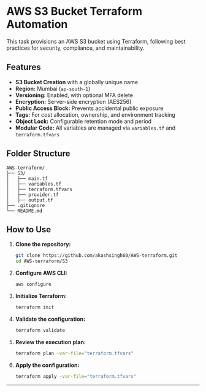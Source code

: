 # AWS S3 Bucket Terraform Automation

This task provisions an AWS S3 bucket using Terraform, following best practices for security, compliance, and maintainability.

## Features

- **S3 Bucket Creation** with a globally unique name
- **Region:** Mumbai (`ap-south-1`)
- **Versioning:** Enabled, with optional MFA delete
- **Encryption:** Server-side encryption (AES256)
- **Public Access Block:** Prevents accidental public exposure
- **Tags:** For cost allocation, ownership, and environment tracking
- **Object Lock:** Configurable retention mode and period
- **Modular Code:** All variables are managed via `variables.tf` and `terraform.tfvars`

## Folder Structure

```
AWS-terraform/
├── S3/
│   ├── main.tf
│   ├── variables.tf
│   ├── terraform.tfvars
│   ├── provider.tf
│   ├── output.tf
├── .gitignore
└── README.md
```

## How to Use

1. **Clone the repository:**
   ```sh
   git clone https://github.com/akashsingh60/AWS-terraform.git
   cd AWS-terraform/S3
   ```

2. **Configure AWS CLI:**
   ```sh
   aws configure
   ```

3. **Initialize Terraform:**
   ```sh
   terraform init
   ```

4. **Validate the configuration:**
   ```sh
   terraform validate
   ```

5. **Review the execution plan:**
   ```sh
   terraform plan -var-file="terraform.tfvars"
   ```

6. **Apply the configuration:**
   ```sh
   terraform apply -var-file="terraform.tfvars"
   ```



---
